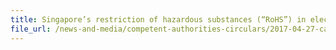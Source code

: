 ```yaml
---
title: Singapore’s restriction of hazardous substances (“RoHS”) in electrical and electronic equipment (“EEE”) under the Environmental Protection and Management Act 
file_url: /news-and-media/competent-authorities-circulars/2017-04-27-ca.pdf
---
```

